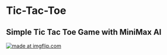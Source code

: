 # Tic-Tac-Toe
## Simple Tic Tac Toe Game with MiniMax AI

<a href="https://imgflip.com/gif/29hoc3"><img src="https://i.imgflip.com/29hoc3.gif" title="made at imgflip.com"/></a>
